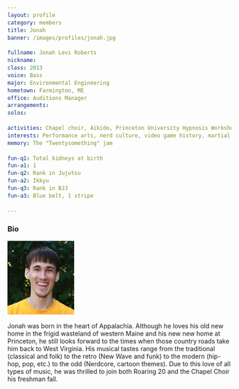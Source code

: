 ```yaml
---
layout: profile
category: members
title: Jonah
banner: /images/profiles/jonah.jpg

fullname: Jonah Levi Roberts
nickname: 
class: 2013
voice: Bass
major: Environmental Engineering
hometown: Farmington, ME
office: Auditions Manager
arrangements: 
solos: 

activities: Chapel choir, Aikido, Princeton University Hypnosis Workshop
interests: Performance arts, nerd culture, video game history, martial arts
memory: The "Twentysomething" jam

fun-q1: Total kidneys at birth
fun-a1: 1
fun-q2: Rank in Jujutsu
fun-a2: Ikkyu
fun-q3: Rank in BJJ
fun-a3: Blue belt, 1 stripe

---
```


### Bio

![Jonah](/images/members/current/jonah.jpg)

Jonah was born in the heart of Appalachia. Although he loves his old
new home in the frigid wasteland of western Maine and his new new home
at Princeton, he still looks forward to the times when those country
roads take him back to West Virginia. His musical tastes range from
the traditional (classical and folk) to the retro (New Wave and funk)
to the modern (hip-hop, pop, etc.) to the odd (Nerdcore, cartoon
themes). Due to this love of all types of music, he was thrilled to
join both Roaring 20 and the Chapel Choir his freshman fall.
